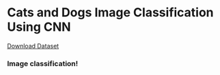 # Cats and Dogs Image Classification Using CNN
<html>
  <a href="https://www.kaggle.com/c/dogs-vs-cats/data">Download Dataset</a>
  <h3>Image classification!</h3>
